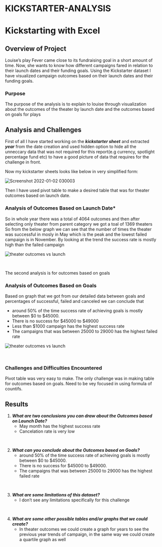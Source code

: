 
# KICKSTARTER-ANALYSIS
# Kickstarting with Excel

## **Overview of Project**
Louise’s play Fever came close to its fundraising goal in a short amount of time. Now, she wants to know how different campaigns fared in relation to their launch dates and their funding goals. Using the Kickstarter dataset I have visualized campaign outcomes based on their launch dates and their funding goals.

### **Purpose**
The purpose of the analysis is to explain to louise through visualization about the outcomes of the theater by launch date and the outcomes based on goals for plays


## **Analysis and Challenges**
First of all I have started working on the ***kickstarter sheet*** and extracted ***year*** from  the date creation  and used hidden option to hide all the unneccary data that was not required for this report(e.g  currency, spotlight percentage fund etc) to have a good picture of data that requires for the challenge in front.

Now my kickstarter sheets looks like below in very simplified form:

![Screenshot 2022-01-02 030003](https://user-images.githubusercontent.com/96033163/147889068-a9c8d0e7-4029-4e07-b785-ba4b225cade0.jpg)



Then I have used pivot table to make a desired table that was for theater outcomes based on launch date. 

### **Analysis of Outcomes Based on Launch Date***
So in whole year there was a total of 4064 outcomes and then after selecting only theater from parent category we got a toal of 1369 theaters
So from the below graph we can see that the number of times the theater was successful in mosly in May which is the peak and the lowest failed campaign is in November. 
By looking at the trend the success rate is mostly high than the failed campaign 

![theater outcomes vs launch](https://user-images.githubusercontent.com/96033163/147889077-ca080f01-8596-4a84-863d-00e98e605781.png)


&nbsp;

The second analysis is for outcomes based on goals


### **Analysis of Outcomes Based on Goals**
Based on graph that we got from our detailed data between goals and percentages of successful, failed and canceled we can conclude that 
- around 50% of the time success rate of achieving goals is mostly between $0 to $45000.
- There is no success for $45000 to $49000 
- Less than $1000 campaign has the highest success rate 
- The campaigns that was between 25000 to 29000 has the highest failed rate 

![theater outcomes vs launch](https://user-images.githubusercontent.com/96033163/147887825-435493a5-b9ea-4d2f-ad4e-d424f3b39295.png)


&nbsp;


### **Challenges and Difficulties Encountered**
Pivot table was very easy to make. The only challenge was in making table for outcomes based on goals. Need to be vey focused in using formula of countifs. 


## **Results**

1. ***What are two conclusions you can draw about the Outcomes based on Launch Date?***
    - May month has the highest success rate
    - Cancelation rate is very low

&nbsp;

2. ***What can you conclude about the Outcomes based on Goals?***
    - around 50% of the time success rate of achieving goals is mostly between $0 to $45000.   
    - There is no success for $45000 to $49000. 
    - The campaigns that was between 25000 to 29000 has the highest failed rate 

&nbsp; 

3. ***What are some limitations of this dataset?***
   - I don’t see any limitations specifically for this challenge

&nbsp;

4. ***What are some other possible tables and/or graphs that we could create?***
    - In theater outcomes we could create a graph for years to see the previous year trends of campaign, in the same way we could create a quartile graph as well


